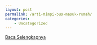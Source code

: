 ```yaml
---
layout: post
permalink: /arti-mimpi-bus-masuk-rumah/
categories:
    - Uncategorized
---
```


[Baca Selengkapnya](/09)
